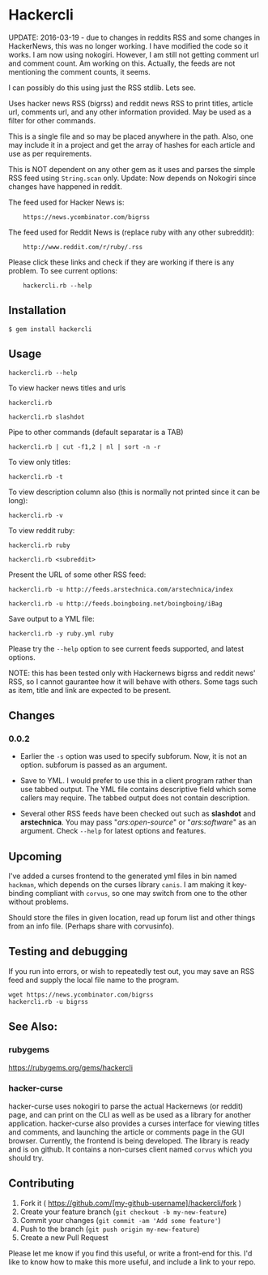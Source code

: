 # Hackercli

UPDATE: 2016-03-19 - due to changes in reddits RSS and some changes in HackerNews, this was no longer working.
I have modified the code so it works. I am now using nokogiri. However, I am still not getting comment url and comment count. Am working on this. Actually, the feeds are not mentioning the comment counts, it seems.

I can possibly do this using just the RSS stdlib. Lets see.


Uses hacker news RSS (bigrss) and reddit news RSS to print titles, article url, comments url, and any other information
provided. May be used as a filter for other commands.

This is a single file and so may be placed anywhere in the path. Also, one may include it in a project
and get the array of hashes for each article and use as per requirements.

This is NOT dependent on any other gem as it uses and parses the simple RSS feed using `String.scan` only.
Update: Now depends on Nokogiri since changes have happened in reddit.

The feed used for Hacker News is:

        https://news.ycombinator.com/bigrss

The feed used for Reddit News is (replace ruby with any other subreddit):

        http://www.reddit.com/r/ruby/.rss

Please click these links and check if they are working if there is any problem.
To see current options:

        hackercli.rb --help


## Installation

    $ gem install hackercli

## Usage

    hackercli.rb --help

To view hacker news titles and urls

    hackercli.rb 

    hackercli.rb slashdot

Pipe to other commands (default separatar is a TAB)

    hackercli.rb | cut -f1,2 | nl | sort -n -r
    

To view only titles:

    hackercli.rb -t


To view description column also (this is normally not printed since it can be long):

    hackercli.rb -v

To view reddit ruby:

    hackercli.rb ruby 

    hackercli.rb <subreddit> 

Present the URL of some other RSS feed:

    hackercli.rb -u http://feeds.arstechnica.com/arstechnica/index

    hackercli.rb -u http://feeds.boingboing.net/boingboing/iBag

Save output to a YML file:

    hackercli.rb -y ruby.yml ruby 

Please try the `--help` option to see current feeds supported, and latest options.

NOTE: this has been tested only with Hackernews bigrss and reddit news' RSS, so I cannot gaurantee
how it will behave with others. Some tags such as item, title and link are expected to be present.

## Changes

### 0.0.2

-  Earlier the `-s` option was used to specify subforum. Now, it is not an option. subforum is passed
as an argument.

-  Save to YML. I would prefer to use this in a client program rather than use tabbed output. 
   The YML file contains descriptive field which some callers may require.
   The tabbed output does not contain description.

-  Several other RSS feeds have been checked out such as **slashdot** and **arstechnica**.
   You may pass "*ars:open-source*" or "*ars:software*" as an argument.
   Check `--help` for latest options and features.

## Upcoming

I've added a curses frontend to the generated yml files in bin named `hackman`, which depends on the
curses library `canis`. I am making it key-binding compliant with `corvus`, so one may switch from one
to the other without problems.

Should store the files in given location, read up forum list and other things from an info file.
(Perhaps share with corvusinfo).

## Testing and debugging

If you run into errors, or wish to repeatedly test out, you may save an RSS feed and supply the local file name to 
the program.

    wget https://news.ycombinator.com/bigrss
    hackercli.rb -u bigrss

## See Also:

### rubygems

https://rubygems.org/gems/hackercli

### hacker-curse

hacker-curse uses nokogiri to parse the actual Hackernews (or reddit) page, and can print on the CLI as well as 
be used as a library for another application. hacker-curse also provides a curses interface for viewing titles 
and comments, and launching the article or comments page in the GUI browser. Currently, the frontend is being 
developed. The library is ready and is on github. It contains a non-curses client named `corvus` which you should 
try.

## Contributing

1. Fork it ( https://github.com/[my-github-username]/hackercli/fork )
2. Create your feature branch (`git checkout -b my-new-feature`)
3. Commit your changes (`git commit -am 'Add some feature'`)
4. Push to the branch (`git push origin my-new-feature`)
5. Create a new Pull Request

Please let me know if you find this useful, or write a front-end for this. I'd like to know how to make this more
useful, and include a link to your repo.
